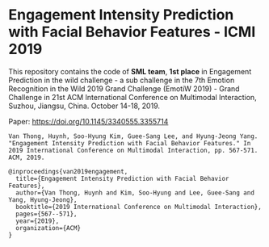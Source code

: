 # Engagement Intensity Prediction with Facial Behavior Features - ICMI 2019

This repository contains the code of **SML team**, **1st place** in Engagement Prediction in the wild challenge - a sub challenge in the 7th Emotion Recognition in the Wild 2019 Grand Challenge (EmotiW 2019) - Grand Challenge in 21st ACM International Conference on Multimodal Interaction, Suzhou, Jiangsu, China. October 14-18, 2019.



Paper: https://doi.org/10.1145/3340555.3355714
```
Van Thong, Huynh, Soo-Hyung Kim, Guee-Sang Lee, and Hyung-Jeong Yang. "Engagement Intensity Prediction with Facial Behavior Features." In 2019 International Conference on Multimodal Interaction, pp. 567-571. ACM, 2019.
```

```
@inproceedings{van2019engagement,
  title={Engagement Intensity Prediction with Facial Behavior Features},
  author={Van Thong, Huynh and Kim, Soo-Hyung and Lee, Guee-Sang and Yang, Hyung-Jeong},
  booktitle={2019 International Conference on Multimodal Interaction},
  pages={567--571},
  year={2019},
  organization={ACM}
}
```
